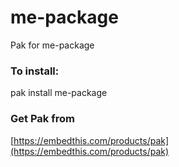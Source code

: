 me-package
===

Pak for me-package

### To install:

pak install me-package

### Get Pak from

[https://embedthis.com/products/pak](https://embedthis.com/products/pak)
